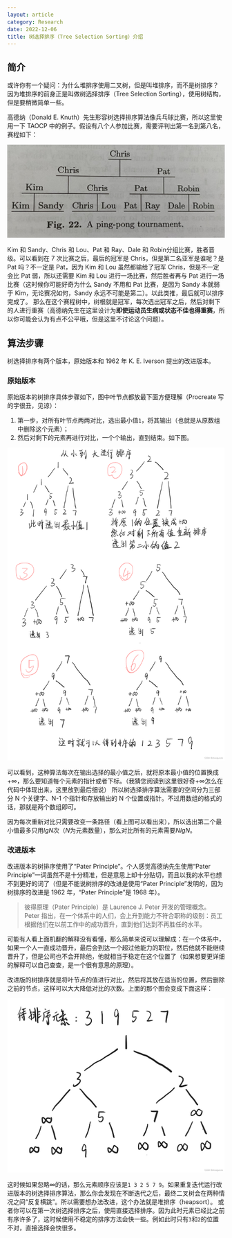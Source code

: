 ```yaml
---
layout: article
category: Research
date: 2022-12-06
title: 树选择排序（Tree Selection Sorting）介绍
---
```

<!-- excerpt-start -->
## 简介
或许你有一个疑问：为什么堆排序使用二叉树，但是叫堆排序，而不是树排序？
因为堆排序的前身正是叫做树选择排序（Tree Selection Sorting），使用树结构，但是要稍微简单一些。

高德纳（Donald E. Knuth）先生形容树选择排序算法像兵乓球比赛，所以这里使用一下 TAOCP 中的例子。假设有八个人参加比赛，需要评判出第一名到第八名，赛程如下：

![请添加图片描述](/assets/images/a53143dfcedf4a98884d6f65b0dfb3e1.jpeg)

Kim 和 Sandy、Chris 和 Lou、Pat 和 Ray、Dale 和 Robin分组比赛，胜者晋级。可以看到在 7 次比赛之后，最后的冠军是 Chris，但是第二名亚军是谁呢？是 Pat 吗？不一定是 Pat，因为 Kim 和 Lou 虽然都输给了冠军 Chris，但是不一定会比 Pat 弱，所以还需要 Kim 和 Lou 进行一场比赛，然后胜者再与 Pat 进行一场比赛（这时候你可能好奇为什么 Sandy 不用和 Pat 比赛，是因为 Sandy 本就弱于 Kim，无论赛况如何，Sandy 永远不可能是第二）。以此类推，最后就可以排序完成了。
那么在这个赛程树中，树根就是冠军，每次选出冠军之后，然后对剩下的人进行重赛（高德纳先生在这里设计为**即使运动员生病或状态不佳也得重赛**，所以你可能会认为有点不公平哦，但是这里不讨论这个问题）。

## 算法步骤
树选择排序有两个版本，原始版本和 1962 年 K. E. Iverson 提出的改进版本。
### 原始版本
原始版本的树排序具体步骤如下，图中叶节点都放最下面方便理解（Procreate 写的字很丑，见谅）：
1. 第一步，对所有叶节点两两对比，选出最小值`1`，将其输出（也就是从原数组中删除这个元素）；
2. 然后对剩下的元素再进行对比，一个个输出，直到结束。如下图。

![请添加图片描述](/assets/images/73834b015ee1494784b712e6d9ea252d.png)

可以看到，这种算法每次在输出选择的最小值之后，就将原本最小值的位置换成$+\infty$，那么要知道每个元素的指针或者下标。（我猜您阅读到这里很好奇$+\infty$怎么在代码中体现出来，这里放到最后细说）
所以树选择排序算法需要的空间分为三部分 N 个关键字、N-1 个指针和存放输出的 N 个位置或指针。不过用数组的格式的话，那就是两个数组即可。

因为每次重新对比只需要改变一条路径（看上图可以看出来），所以选出第二个最小值最多只用$lg N$次（$N$为元素数量），那么对比所有的元素需要$N lg N$。

### 改进版本
改进版本的树排序使用了“Pater Principle”。个人感觉高德纳先生使用“Pater Principle”一词虽然不是十分精准，但是意思上却十分贴切，而且以我的水平也想不到更好的词了（但是不能说树排序的改进是使用“Pater Principle”发明的，因为树排序的改进是 1962 年，“Pater Principle”是 1968 年）。

> 彼得原理（Pater Principle）是 Laurence J. Peter 开发的管理概念。Peter 指出，在一个体系中的人们，会上升到能力不符合职称的级别：员工根据他们在以前工作中的成功晋升，直到他们达到不再胜任的水平。

可能有人看上面机翻的解释没有看懂，那么简单来说可以理解成：在一个体系中，如果一个人一直成功晋升，最后会到达一个超过他能力的职位，然后他就不能继续晋升了，但是公司也不会开除他，他就相当于稳定在这个位置了（如果想要更详细的解释可以自己查查，是一个很有意思的原理）。

改进版的树排序就是将叶节点的值进行对比，然后将其放在适当的位置，然后删除之前的节点，这样可以大大降低对比的次数。上面的那个图会变成下面这样：

![请添加图片描述](/assets/images/816b83d354544c1183d09377570e545a.jpeg)


这时候如果忽略$\infty$的话，那么元素顺序应该是`1 3 2 5 7 9`。如果重复迭代运行改进版本的树选择排序算法，那么你会发现在不断迭代之后，最终二叉树会在两种情况之间“反复横跳”。所以需要想办法改进，这个办法就是堆排序（heapsort）。
或者你可以在第一次树选择排序之后，使用直接选择排序。因为此时元素已经比之前有序许多了，这时候使用不稳定的排序方法会快一些。例如此时只有`3`和`2`的位置不对，直接选择会快很多。